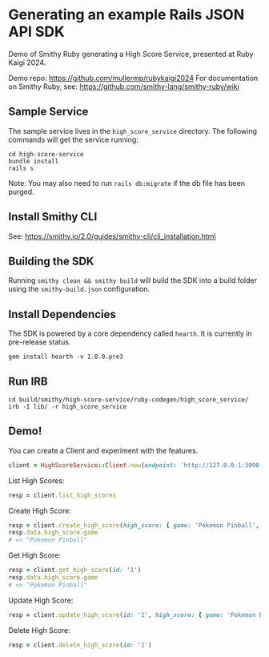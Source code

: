 # Generating an example Rails JSON API SDK
Demo of Smithy Ruby generating a High Score Service, presented at Ruby Kaigi 2024.

Demo repo: https://github.com/mullermp/rubykaigi2024
For documentation on Smithy Ruby, see: https://github.com/smithy-lang/smithy-ruby/wiki

## Sample Service
The sample service lives in the `high_score_service` directory. The following commands will get the service running:

```
cd high-score-service
bundle install
rails s
```

Note: You may also need to run `rails db:migrate` if the db file has been purged.

## Install Smithy CLI

See: https://smithy.io/2.0/guides/smithy-cli/cli_installation.html

## Building the SDK

Running `smithy clean && smithy build` will build the SDK into a build folder using the `smithy-build.json` configuration.

## Install Dependencies

The SDK is powered by a core dependency called `hearth`. It is currently in pre-release status.

```
gem install hearth -v 1.0.0.pre3
```

## Run IRB

```
cd build/smithy/high-score-service/ruby-codegen/high_score_service/
irb -I lib/ -r high_score_service
```

## Demo!

You can create a Client and experiment with the features.

```ruby
client = HighScoreService::Client.new(endpoint: 'http://127.0.0.1:3000')
```

List High Scores:

```ruby
resp = client.list_high_scores
```

Create High Score:

```ruby
resp = client.create_high_score(high_score: { game: 'Pokemon Pinball', score: 9999 })
resp.data.high_score.game  
# => "Pokemon Pinball"
```

Get High Score:

```ruby
resp = client.get_high_score(id: '1')
resp.data.high_score.game  
# => "Pokemon Pinball"
```

Update High Score:

```ruby
resp = client.update_high_score(id: '1', high_score: { game: 'Pokemon Pinball', score: 1 })
```

Delete High Score:

```ruby
resp = client.delete_high_score(id: '1')
```
